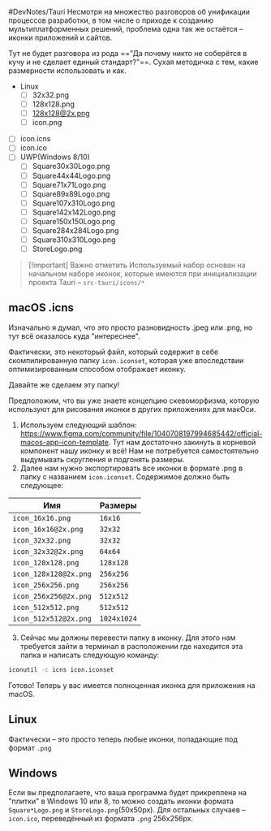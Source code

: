#DevNotes/Tauri
Несмотря на множество разговоров об унификации процессов разработки, в том числе о приходе к созданию мультиплатформенных решений, проблема одна так же остаётся – иконки приложений и сайтов.

Тут не будет разговора из рода =="Да почему никто не соберётся в кучу и не сделает единый стандарт?"==. Сухая методичка с тем, какие размерности использовать и как.

- Linux
	- [ ] 32x32.png
	- [ ] 128x128.png
	- [ ] 128x128@2x.png
	- [ ] icon.png
- [ ] icon.icns
- [ ] icon.ico
- [ ] UWP(Windows 8/10)
	- [ ] Square30x30Logo.png
	- [ ] Square44x44Logo.png
	- [ ] Square71x71Logo.png
	- [ ] Square89x89Logo.png
	- [ ] Square107x310Logo.png
	- [ ] Square142x142Logo.png
	- [ ] Square150x150Logo.png
	- [ ] Square284x284Logo.png
	- [ ] Square310x310Logo.png
	- [ ] StoreLogo.png

> [!important] Важно отметить
> Используемый набор основан на начальном наборе иконок, которые имеются при инициализации проекта Tauri – `src-tauri/icons/*`

## macOS .icns
Изначально я думал, что это просто разновидность .jpeg или .png, но тут всё оказалось куда "интереснее".

Фактически, это некоторый файл, который содержит в себе скомпилированную папку `icon.iconset`, которая уже впоследствии оптимизированным способом отображает иконку.

Давайте же сделаем эту папку!

Предположим, что вы уже знаете концепцию скевоморфизма, которую используют для рисования иконки в других приложениях для макОси.

1. Используем следующий шаблон: https://www.figma.com/community/file/1040708197994685442/official-macos-app-icon-template. Тут нам достаточно закинуть в корневой компонент нашу иконку и всё! Нам не потребуется самостоятельно выдумывать скругления и подгонять размеры.
2. Далее нам нужно экспортировать все иконки в формате .png в папку с названием `icon.iconset`. Содержимое должно быть следующее:

| Имя                   | Размеры     |
| --------------------- | ----------- |
| `icon_16x16.png`      | `16x16`     |
| `icon_16x16@2x.png`   | `32x32`     |
| `icon_32x32.png`      | `32x32`     |
| `icon_32x32@2x.png`   | `64x64`     |
| `icon_128x128.png`    | `128x128`   |
| `icon_128x128@2x.png` | `256x256`   |
| `icon_256x256.png`    | `256x256`   |
| `icon_256x256@2x.png` | `512x512`   |
| `icon_512x512.png`    | `512x512`   |
| `icon_512x512@2x.png` | `1024x1024` |
3. Сейчас мы должны перевести папку в иконку. Для этого нам требуется зайти в терминал в расположении где находится эта папка и написать следующую команду:

```bash
iconutil -c icns icon.iconset
```

Готово! Теперь у вас имеется полноценная иконка для приложения на macOS.

## Linux

Фактически – это просто теперь любые иконки, попадающие под формат `.png`

## Windows
Если вы предполагаете, что ваша программа будет прикреплена на "плитки" в Windows 10 или 8, то можно создать иконки формата `Square*Logo.png` и `StoreLogo.png`(50x50px). Для остальных случаев – `icon.ico`, переведённый из формата `.png` 256x256px.